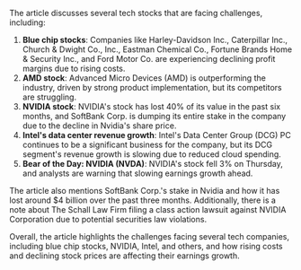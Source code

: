 The article discusses several tech stocks that are facing challenges, including:

1. **Blue chip stocks**: Companies like Harley-Davidson Inc., Caterpillar Inc., Church & Dwight Co., Inc., Eastman Chemical Co., Fortune Brands Home & Security Inc., and Ford Motor Co. are experiencing declining profit margins due to rising costs.
2. **AMD stock**: Advanced Micro Devices (AMD) is outperforming the industry, driven by strong product implementation, but its competitors are struggling.
3. **NVIDIA stock**: NVIDIA's stock has lost 40% of its value in the past six months, and SoftBank Corp. is dumping its entire stake in the company due to the decline in Nvidia's share price.
4. **Intel's data center revenue growth**: Intel's Data Center Group (DCG) PC continues to be a significant business for the company, but its DCG segment's revenue growth is slowing due to reduced cloud spending.
5. **Bear of the Day: NVIDIA (NVDA)**: NVIDIA's stock fell 3% on Thursday, and analysts are warning that slowing earnings growth ahead.

The article also mentions SoftBank Corp.'s stake in Nvidia and how it has lost around $4 billion over the past three months. Additionally, there is a note about The Schall Law Firm filing a class action lawsuit against NVIDIA Corporation due to potential securities law violations.

Overall, the article highlights the challenges facing several tech companies, including blue chip stocks, NVIDIA, Intel, and others, and how rising costs and declining stock prices are affecting their earnings growth.